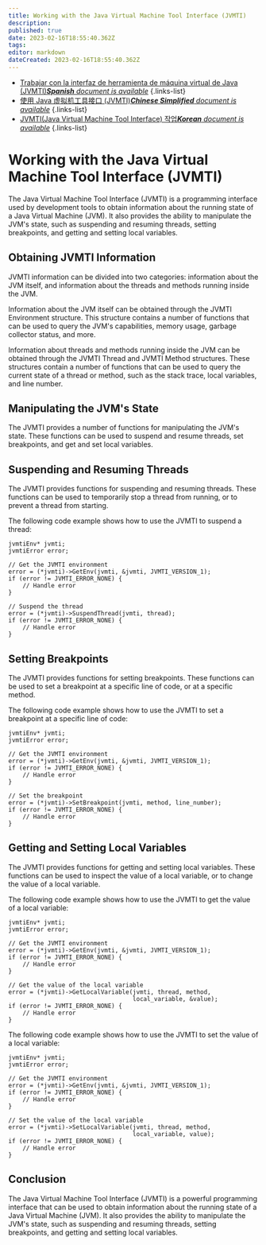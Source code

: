 ```yaml
---
title: Working with the Java Virtual Machine Tool Interface (JVMTI)
description: 
published: true
date: 2023-02-16T18:55:40.362Z
tags: 
editor: markdown
dateCreated: 2023-02-16T18:55:40.362Z
---
```


- [Trabajar con la interfaz de herramienta de máquina virtual de Java (JVMTI)***Spanish** document is available*](/es/Knowledge-base/Java/working-with-the-java-virtual-machine-tool-interface-jvmti)
{.links-list}
- [使用 Java 虚拟机工具接口 (JVMTI)***Chinese Simplified** document is available*](/zh/Knowledge-base/Java/working-with-the-java-virtual-machine-tool-interface-jvmti)
{.links-list}
- [JVMTI(Java Virtual Machine Tool Interface) 작업***Korean** document is available*](/ko/Knowledge-base/Java/working-with-the-java-virtual-machine-tool-interface-jvmti)
{.links-list}


# Working with the Java Virtual Machine Tool Interface (JVMTI)

The Java Virtual Machine Tool Interface (JVMTI) is a programming interface used by development tools to obtain information about the running state of a Java Virtual Machine (JVM). It also provides the ability to manipulate the JVM's state, such as suspending and resuming threads, setting breakpoints, and getting and setting local variables.

## Obtaining JVMTI Information

JVMTI information can be divided into two categories: information about the JVM itself, and information about the threads and methods running inside the JVM.

Information about the JVM itself can be obtained through the JVMTI Environment structure. This structure contains a number of functions that can be used to query the JVM's capabilities, memory usage, garbage collector status, and more.

Information about threads and methods running inside the JVM can be obtained through the JVMTI Thread and JVMTI Method structures. These structures contain a number of functions that can be used to query the current state of a thread or method, such as the stack trace, local variables, and line number.

## Manipulating the JVM's State

The JVMTI provides a number of functions for manipulating the JVM's state. These functions can be used to suspend and resume threads, set breakpoints, and get and set local variables.

## Suspending and Resuming Threads

The JVMTI provides functions for suspending and resuming threads. These functions can be used to temporarily stop a thread from running, or to prevent a thread from starting.

The following code example shows how to use the JVMTI to suspend a thread:

```
jvmtiEnv* jvmti;
jvmtiError error;

// Get the JVMTI environment
error = (*jvmti)->GetEnv(jvmti, &jvmti, JVMTI_VERSION_1);
if (error != JVMTI_ERROR_NONE) {
    // Handle error
}

// Suspend the thread
error = (*jvmti)->SuspendThread(jvmti, thread);
if (error != JVMTI_ERROR_NONE) {
    // Handle error
}
```

## Setting Breakpoints

The JVMTI provides functions for setting breakpoints. These functions can be used to set a breakpoint at a specific line of code, or at a specific method.

The following code example shows how to use the JVMTI to set a breakpoint at a specific line of code:

```
jvmtiEnv* jvmti;
jvmtiError error;

// Get the JVMTI environment
error = (*jvmti)->GetEnv(jvmti, &jvmti, JVMTI_VERSION_1);
if (error != JVMTI_ERROR_NONE) {
    // Handle error
}

// Set the breakpoint
error = (*jvmti)->SetBreakpoint(jvmti, method, line_number);
if (error != JVMTI_ERROR_NONE) {
    // Handle error
}
```

## Getting and Setting Local Variables

The JVMTI provides functions for getting and setting local variables. These functions can be used to inspect the value of a local variable, or to change the value of a local variable.

The following code example shows how to use the JVMTI to get the value of a local variable:

```
jvmtiEnv* jvmti;
jvmtiError error;

// Get the JVMTI environment
error = (*jvmti)->GetEnv(jvmti, &jvmti, JVMTI_VERSION_1);
if (error != JVMTI_ERROR_NONE) {
    // Handle error
}

// Get the value of the local variable
error = (*jvmti)->GetLocalVariable(jvmti, thread, method,
                                   local_variable, &value);
if (error != JVMTI_ERROR_NONE) {
    // Handle error
}
```

The following code example shows how to use the JVMTI to set the value of a local variable:

```
jvmtiEnv* jvmti;
jvmtiError error;

// Get the JVMTI environment
error = (*jvmti)->GetEnv(jvmti, &jvmti, JVMTI_VERSION_1);
if (error != JVMTI_ERROR_NONE) {
    // Handle error
}

// Set the value of the local variable
error = (*jvmti)->SetLocalVariable(jvmti, thread, method,
                                   local_variable, value);
if (error != JVMTI_ERROR_NONE) {
    // Handle error
}
```

## Conclusion

The Java Virtual Machine Tool Interface (JVMTI) is a powerful programming interface that can be used to obtain information about the running state of a Java Virtual Machine (JVM). It also provides the ability to manipulate the JVM's state, such as suspending and resuming threads, setting breakpoints, and getting and setting local variables.